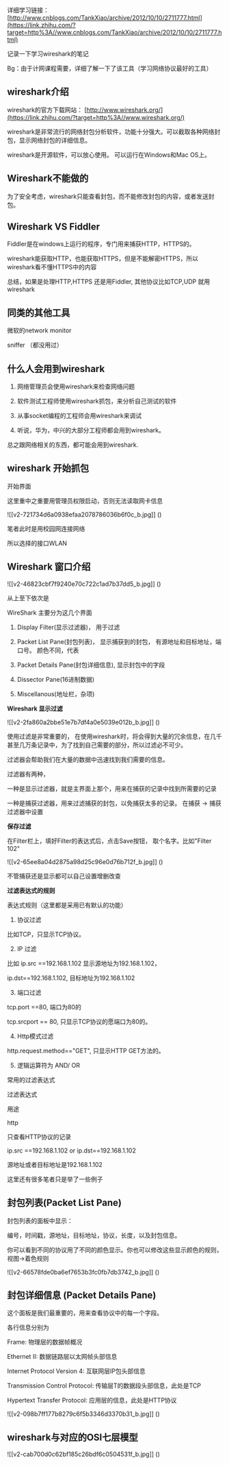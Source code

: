 



详细学习链接：[http://www.cnblogs.com/TankXiao/archive/2012/10/10/2711777.html](https://link.zhihu.com/?target=http%3A//www.cnblogs.com/TankXiao/archive/2012/10/10/2711777.html)

记录一下学习wireshark的笔记

Bg：由于计网课程需要，详细了解一下了该工具（学习网络协议最好的工具）

## wireshark介绍

wireshark的官方下载网站： [http://www.wireshark.org/](https://link.zhihu.com/?target=http%3A//www.wireshark.org/)

wireshark是非常流行的网络封包分析软件，功能十分强大。可以截取各种网络封包，显示网络封包的详细信息。

wireshark是开源软件，可以放心使用。 可以运行在Windows和Mac OS上。 

## Wireshark不能做的

为了安全考虑，wireshark只能查看封包，而不能修改封包的内容，或者发送封包。

## Wireshark VS Fiddler

Fiddler是在windows上运行的程序，专门用来捕获HTTP，HTTPS的。

wireshark能获取HTTP，也能获取HTTPS，但是不能解密HTTPS，所以wireshark看不懂HTTPS中的内容

总结，如果是处理HTTP,HTTPS 还是用Fiddler, 其他协议比如TCP,UDP 就用wireshark

## 同类的其他工具

微软的network monitor

sniffer （都没用过）

## 什么人会用到wireshark

1. 网络管理员会使用wireshark来检查网络问题

2. 软件测试工程师使用wireshark抓包，来分析自己测试的软件

3. 从事socket编程的工程师会用wireshark来调试

4. 听说，华为，中兴的大部分工程师都会用到wireshark。

总之跟网络相关的东西，都可能会用到wireshark.

## wireshark 开始抓包

开始界面

这里重中之重要用管理员权限启动，否则无法读取网卡信息

  


![[v2-721734d6a0938efaa2078786036b6f0c_b.jpg]]
()

  


笔者此时是用校园网连接网络

所以选择的接口WLAN

## Wireshark 窗口介绍

  


![[v2-46823cbf7f9240e70c722c1ad7b37dd5_b.jpg]]
()

  


从上至下依次是

WireShark 主要分为这几个界面

1. Display Filter(显示过滤器)， 用于过滤

2. Packet List Pane(封包列表)， 显示捕获到的封包， 有源地址和目标地址，端口号。 颜色不同，代表

3. Packet Details Pane(封包详细信息), 显示封包中的字段

4. Dissector Pane(16进制数据)

5. Miscellanous(地址栏，杂项)

**Wireshark 显示过滤**

  


![[v2-2fa860a2bbe51e7b7df4a0e5039e012b_b.jpg]]
()

  


使用过滤是非常重要的， 在使用wireshark时，将会得到大量的冗余信息，在几千甚至几万条记录中，为了找到自己需要的部分，所以过滤必不可少。

过滤器会帮助我们在大量的数据中迅速找到我们需要的信息。

过滤器有两种，

一种是显示过滤器，就是主界面上那个，用来在捕获的记录中找到所需要的记录

一种是捕获过滤器，用来过滤捕获的封包，以免捕获太多的记录。 在捕获 -> 捕获过滤器中设置

**保存过滤**

在Filter栏上，填好Filter的表达式后，点击Save按钮， 取个名字。比如"Filter 102"

  


![[v2-65ee8a04d2875a98d25c96e0d76b712f_b.jpg]]
()

  


不管捕获还是显示都可以自己设置增删改查

**过滤表达式的规则**

表达式规则（这里都是采用已有默认的功能）

1. 协议过滤

比如TCP，只显示TCP协议。

2. IP 过滤

比如 ip.src ==192.168.1.102 显示源地址为192.168.1.102，

ip.dst==192.168.1.102, 目标地址为192.168.1.102

3. 端口过滤

tcp.port ==80, 端口为80的

tcp.srcport == 80, 只显示TCP协议的愿端口为80的。

4. Http模式过滤

http.request.method=="GET", 只显示HTTP GET方法的。

5. 逻辑运算符为 AND/ OR

常用的过滤表达式

过滤表达式

用途

http

只查看HTTP协议的记录

ip.src ==192.168.1.102 or ip.dst==192.168.1.102

 源地址或者目标地址是192.168.1.102

这里还有很多笔者只是举了一些例子

## 封包列表(Packet List Pane)

封包列表的面板中显示：

编号，时间戳，源地址，目标地址，协议，长度，以及封包信息。 

你可以看到不同的协议用了不同的颜色显示。你也可以修改这些显示颜色的规则， 视图->着色规则

  


![[v2-66578fde0ba6ef7653b3fc0fb7db3742_b.jpg]]
()

  


## 封包详细信息 (Packet Details Pane)

这个面板是我们最重要的，用来查看协议中的每一个字段。

各行信息分别为

Frame: 物理层的数据帧概况

Ethernet II: 数据链路层以太网帧头部信息

Internet Protocol Version 4: 互联网层IP包头部信息

Transmission Control Protocol: 传输层T的数据段头部信息，此处是TCP

Hypertext Transfer Protocol: 应用层的信息，此处是HTTP协议

  


![[v2-098b7ff177b8279c6f5b3346d3370b31_b.jpg]]
()

  


## wireshark与对应的OSI七层模型

  


![[v2-cab700d0c62bf185c26bdf6c0504531f_b.jpg]]
()





